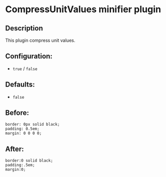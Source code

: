 # CompressUnitValues minifier plugin #

## Description ##
This plugin compress unit values.

## Configuration: ##
  * `true` / `false`

## Defaults: ##
  * `false`

## Before: ##
```
border: 0px solid black;
padding: 0.5em;
margin: 0 0 0 0;
```

## After: ##
```
border:0 solid black;
padding:.5em;
margin:0;
```